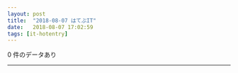 ```yaml
---
layout: post
title:  "2018-08-07 はてぶIT"
date:   2018-08-07 17:02:59
tags: [it-hotentry]
---
```

0 件のデータあり

<hr>
